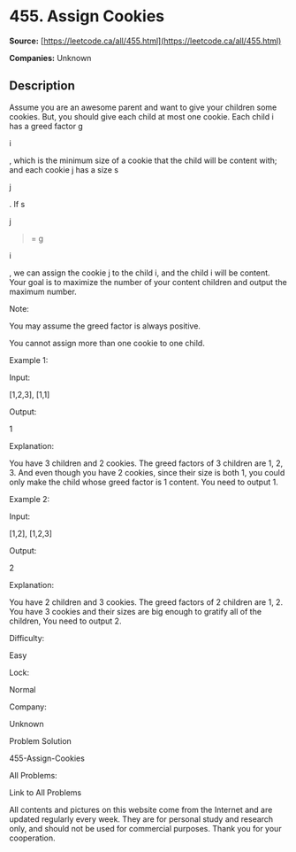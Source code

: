 # 455. Assign Cookies

**Source:** [https://leetcode.ca/all/455.html](https://leetcode.ca/all/455.html)

**Companies:** Unknown

## Description

Assume you are an awesome parent and want to give your children some cookies. But, you
        should give each child at most one cookie. Each child i has a greed factor g

i

,
        which is the minimum size of a cookie that the child will be content with; and each cookie j
        has a size s

j

. If s

j

>= g

i

, we can assign the cookie j to
        the child i, and the child i will be content. Your goal is to maximize the number of your
        content children and output the maximum number.

Note:

You may assume the greed factor is always positive.

You cannot assign more than one cookie to one child.

Example 1:

Input:

[1,2,3], [1,1]

Output:

1

Explanation:

You have 3 children and 2 cookies. The greed factors of 3 children are 1, 2, 3.
And even though you have 2 cookies, since their size is both 1, you could only make the child whose greed factor is 1 content.
You need to output 1.

Example 2:

Input:

[1,2], [1,2,3]

Output:

2

Explanation:

You have 2 children and 3 cookies. The greed factors of 2 children are 1, 2.
You have 3 cookies and their sizes are big enough to gratify all of the children,
You need to output 2.

Difficulty:

Easy

Lock:

Normal

Company:

Unknown

Problem Solution

455-Assign-Cookies

All Problems:

Link to All Problems

All contents and pictures on this website come from the Internet and are updated regularly every week. They are for personal study and research only, and should not be used for commercial purposes. Thank you for your cooperation.


